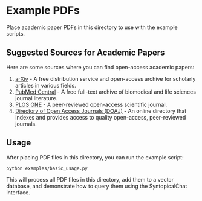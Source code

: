 # Example PDFs

Place academic paper PDFs in this directory to use with the example scripts.

## Suggested Sources for Academic Papers

Here are some sources where you can find open-access academic papers:

1. [arXiv](https://arxiv.org/) - A free distribution service and open-access archive for scholarly articles in various fields.
2. [PubMed Central](https://www.ncbi.nlm.nih.gov/pmc/) - A free full-text archive of biomedical and life sciences journal literature.
3. [PLOS ONE](https://journals.plos.org/plosone/) - A peer-reviewed open-access scientific journal.
4. [Directory of Open Access Journals (DOAJ)](https://doaj.org/) - An online directory that indexes and provides access to quality open-access, peer-reviewed journals.

## Usage

After placing PDF files in this directory, you can run the example script:

```bash
python examples/basic_usage.py
```

This will process all PDF files in this directory, add them to a vector database, and demonstrate how to query them using the SyntopicalChat interface.